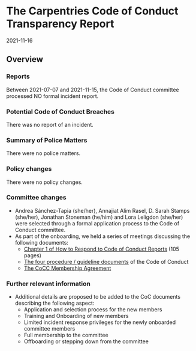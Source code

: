 # The Carpentries Code of Conduct Transparency Report

2021-11-16

## Overview

### Reports

Between 2021-07-07 and 2021-11-15, the Code of Conduct committee processed NO formal incident report. 

### Potential Code of Conduct Breaches

There was no report of an incident.

### Summary of Police Matters

There were no police matters.

### Policy changes

There were no policy changes.  
 
### Committee changes

- Andrea Sánchez-Tapia (she/her), Annajiat Alim Rasel, D. Sarah Stamps (she/her), Jonathan Stoneman (he/him) and Lora Leligdon (she/her) were selected through a formal application process to the Code of Conduct committee.
- As part of the onboarding, we held a series of meetings discussing the following documents:
  - [Chapter 1 of How to Respond to Code of Conduct Reports](https://drive.google.com/file/d/1B3rC9fwSDDVzrJ-e-vCO5O4Q3ndfzy47/view) (105 pages)
  - [The four procedure / guideline documents](https://docs.carpentries.org/topic_folders/policies/code-of-conduct.html) of the Code of Conduct 
  - [The CoCC Membership Agreement](https://docs.carpentries.org/topic_folders/policies/coc-membership-agreement.html)

### Further relevant information

- Additional details are proposed to be added to the CoC documents describing the following aspect:
  - Application and selection process for the new members
  - Training and Onboarding of new members
  - Limited incident response privileges for the newly onboarded committee members
  - Full membership to the committee
  - Offboarding or stepping down from the committee

